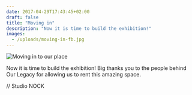 ```yaml
---
date: 2017-04-29T17:43:45+02:00
draft: false
title: "Moving in"
description: "Now it is time to build the exhibition!"
images:
  - /uploads/moving-in-fb.jpg
---
```


![Moving in to our place](/uploads/moving-in.jpg)

Now it is time to build the exhibition! Big thanks you to the people behind Our Legacy for allowing us to rent this amazing space.

// Studio NOCK
